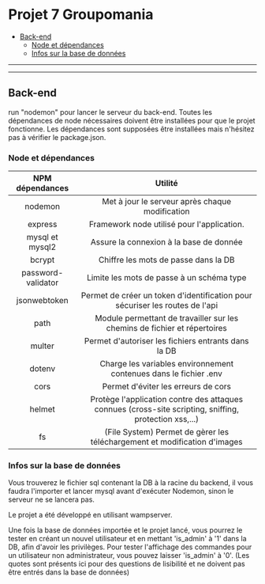 # Projet 7 Groupomania
  - [Back-end](#back-end)
    - [Node et dépendances](#node-et-dépendances)
    - [Infos sur la base de données](#infos-sur-la-base-de-données)
--------------------------------------------------------------------------------------------------------------------

--------------------------------------------------------------------------------------------------------------------
## Back-end

run "nodemon" pour lancer le serveur du back-end. Toutes les dépendances de node nécessaires doivent être installées pour que le projet fonctionne.
Les dépendances sont supposées être installées mais n'hésitez pas à vérifier le package.json.

### Node et dépendances 


| NPM dépendances                   | Utilité                                                                                                       |
|:---------------------------------:|:-------------------------------------------------------------------------------------------------------------:|
| nodemon                           |Met à jour le serveur après chaque modification                                                                |
| express                           |Framework node utilisé pour l'application.                                                                     |
| mysql et mysql2                          |Assure la connexion à la base de donnée                                                              |
| bcrypt                            |Chiffre les mots de passe dans la DB                                                                           |
| password-validator                |Limite les mots de passe à un schéma type                                                                      |
| jsonwebtoken                      |Permet de créer un token d'identification pour sécuriser les routes de l'api                                   |
| path                              |Module permettant de travailler sur les chemins de fichier et répertoires                                      |
| multer                            |Permet d'autoriser les fichiers entrants dans la DB                                                            |
| dotenv                            |Charge les variables environnement contenues dans le fichier .env                                              |
| cors                              |Permet d'éviter les erreurs de cors                                                                            |
| helmet                            |Protège l'application contre des attaques connues (cross-site scripting, sniffing, protection xss,...)         |
| fs                                |(File System) Permet de gèrer les téléchargement et modification d'images                                      |

### Infos sur la base de données

Vous trouverez le fichier sql contenant la DB à la racine du backend, il vous faudra l'importer et lancer mysql avant d'exécuter Nodemon, sinon le serveur ne se lancera pas.

Le projet a été développé en utilisant wampserver.

Une fois la base de données importée et le projet lancé, vous pourrez le tester en créant un nouvel utilisateur et en mettant 'is_admin' à '1' dans la DB, afin d'avoir les privilèges. Pour tester l'affichage des commandes pour un utilisateur non administrateur, vous pouvez laisser 'is_admin' à '0'. (Les quotes sont présents ici pour des questions de lisibilité et ne doivent pas être entrés dans la base de données)